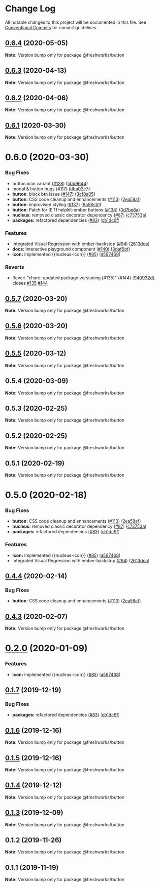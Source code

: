 # Change Log

All notable changes to this project will be documented in this file.
See [Conventional Commits](https://conventionalcommits.org) for commit guidelines.

## [0.6.4](https://github.com/freshdesk/nucleus/compare/@freshworks/button@0.6.3...@freshworks/button@0.6.4) (2020-05-05)

**Note:** Version bump only for package @freshworks/button





## [0.6.3](https://github.com/freshdesk/nucleus/compare/@freshworks/button@0.6.2...@freshworks/button@0.6.3) (2020-04-13)

**Note:** Version bump only for package @freshworks/button





## [0.6.2](https://github.com/freshdesk/nucleus/compare/@freshworks/button@0.6.1...@freshworks/button@0.6.2) (2020-04-06)

**Note:** Version bump only for package @freshworks/button





## [0.6.1](https://github.com/freshdesk/nucleus/compare/@freshworks/button@0.6.0...@freshworks/button@0.6.1) (2020-03-30)

**Note:** Version bump only for package @freshworks/button





# 0.6.0 (2020-03-30)


### Bug Fixes

* button icon variant ([#128](https://github.com/freshdesk/nucleus/issues/128)) ([50b9644](https://github.com/freshdesk/nucleus/commit/50b9644b2becfa144d67ea57cba15a7179cc5e13))
* modal & button bugs ([#117](https://github.com/freshdesk/nucleus/issues/117)) ([dba02c7](https://github.com/freshdesk/nucleus/commit/dba02c7bd9ce2588848b1d8ca9c67e0e6a451a8d))
* **button:** block btn issue ([#147](https://github.com/freshdesk/nucleus/issues/147)) ([3cf8a05](https://github.com/freshdesk/nucleus/commit/3cf8a054917c5e4fb122552ace84015a721e908f))
* **button:** CSS code cleanup and enhancements ([#113](https://github.com/freshdesk/nucleus/issues/113)) ([2ea58af](https://github.com/freshdesk/nucleus/commit/2ea58afc6d1d68d685d87ecb8408b033885d63c2))
* **button:** improvised styling ([#137](https://github.com/freshdesk/nucleus/issues/137)) ([6a56cb1](https://github.com/freshdesk/nucleus/commit/6a56cb19e749fe9106f0c2a66ed4bbfb3b91ecb9))
* **button:** Patch for IE 11 helpkit-ember buttons ([#134](https://github.com/freshdesk/nucleus/issues/134)) ([0d7be8a](https://github.com/freshdesk/nucleus/commit/0d7be8a7408d7d3324579cfbf26e5df1c452c399))
* **nucleus:** removed classic decorator dependency ([#87](https://github.com/freshdesk/nucleus/issues/87)) ([c73753a](https://github.com/freshdesk/nucleus/commit/c73753a7c7566be81a5d7caf9376e3f61ab8ad2b))
* **packages:** refactored dependencies ([#83](https://github.com/freshdesk/nucleus/issues/83)) ([cb1dc9f](https://github.com/freshdesk/nucleus/commit/cb1dc9f0e9c3f53cfdd78a072e92cc454be17c60))


### Features

* Integrated Visual Regression with ember-backstop ([#94](https://github.com/freshdesk/nucleus/issues/94)) ([2613dca](https://github.com/freshdesk/nucleus/commit/2613dca9f32f647eb07cbece58bf55a4398beb35))
* **docs:** Interactive playground component ([#140](https://github.com/freshdesk/nucleus/issues/140)) ([3daf9bf](https://github.com/freshdesk/nucleus/commit/3daf9bf83e81706e661a60f56790ab403c1bf617))
* **icon:** Implemented {{nucleus-icon}} ([#85](https://github.com/freshdesk/nucleus/issues/85)) ([a567468](https://github.com/freshdesk/nucleus/commit/a5674681147082f5f9790738cec1d632cac5debe))


### Reverts

* Revert "chore: updated package versioning (#135)" (#144) ([940932d](https://github.com/freshdesk/nucleus/commit/940932d74ecb7764ef1022b7a17908ee08a8e1de)), closes [#135](https://github.com/freshdesk/nucleus/issues/135) [#144](https://github.com/freshdesk/nucleus/issues/144)





## [0.5.7](https://github.com/freshdesk/nucleus/compare/@freshworks/button@0.5.5...@freshworks/button@0.5.7) (2020-03-20)

**Note:** Version bump only for package @freshworks/button





## [0.5.6](https://github.com/freshdesk/nucleus/compare/@freshworks/button@0.5.5...@freshworks/button@0.5.6) (2020-03-20)

**Note:** Version bump only for package @freshworks/button





## [0.5.5](https://github.com/freshdesk/nucleus/compare/@freshworks/button@0.5.4...@freshworks/button@0.5.5) (2020-03-12)

**Note:** Version bump only for package @freshworks/button





## 0.5.4 (2020-03-09)

**Note:** Version bump only for package @freshworks/button





## 0.5.3 (2020-02-25)

**Note:** Version bump only for package @freshworks/button





## 0.5.2 (2020-02-25)

**Note:** Version bump only for package @freshworks/button





## 0.5.1 (2020-02-19)

**Note:** Version bump only for package @freshworks/button





# 0.5.0 (2020-02-18)


### Bug Fixes

* **button:** CSS code cleanup and enhancements ([#113](https://github.com/freshdesk/nucleus/issues/113)) ([2ea58af](https://github.com/freshdesk/nucleus/commit/2ea58afc6d1d68d685d87ecb8408b033885d63c2))
* **nucleus:** removed classic decorator dependency ([#87](https://github.com/freshdesk/nucleus/issues/87)) ([c73753a](https://github.com/freshdesk/nucleus/commit/c73753a7c7566be81a5d7caf9376e3f61ab8ad2b))
* **packages:** refactored dependencies ([#83](https://github.com/freshdesk/nucleus/issues/83)) ([cb1dc9f](https://github.com/freshdesk/nucleus/commit/cb1dc9f0e9c3f53cfdd78a072e92cc454be17c60))


### Features

* **icon:** Implemented {{nucleus-icon}} ([#85](https://github.com/freshdesk/nucleus/issues/85)) ([a567468](https://github.com/freshdesk/nucleus/commit/a5674681147082f5f9790738cec1d632cac5debe))
* Integrated Visual Regression with ember-backstop ([#94](https://github.com/freshdesk/nucleus/issues/94)) ([2613dca](https://github.com/freshdesk/nucleus/commit/2613dca9f32f647eb07cbece58bf55a4398beb35))





## [0.4.4](https://github.com/freshdesk/nucleus/compare/@freshworks/button@0.4.3...@freshworks/button@0.4.4) (2020-02-14)


### Bug Fixes

* **button:** CSS code cleanup and enhancements ([#113](https://github.com/freshdesk/nucleus/issues/113)) ([2ea58af](https://github.com/freshdesk/nucleus/commit/2ea58afc6d1d68d685d87ecb8408b033885d63c2))





## [0.4.3](https://github.com/freshdesk/nucleus/compare/@freshworks/button@0.4.2...@freshworks/button@0.4.3) (2020-02-07)

**Note:** Version bump only for package @freshworks/button





# [0.2.0](https://github.com/freshdesk/nucleus/compare/@freshworks/button@0.1.7...@freshworks/button@0.2.0) (2020-01-09)


### Features

* **icon:** Implemented {{nucleus-icon}} ([#85](https://github.com/freshdesk/nucleus/issues/85)) ([a567468](https://github.com/freshdesk/nucleus/commit/a5674681147082f5f9790738cec1d632cac5debe))





## [0.1.7](https://github.com/freshdesk/nucleus/compare/@freshworks/button@0.1.6...@freshworks/button@0.1.7) (2019-12-19)


### Bug Fixes

* **packages:** refactored dependencies ([#83](https://github.com/freshdesk/nucleus/issues/83)) ([cb1dc9f](https://github.com/freshdesk/nucleus/commit/cb1dc9f0e9c3f53cfdd78a072e92cc454be17c60))





## [0.1.6](https://github.com/freshdesk/nucleus/compare/@freshworks/button@0.1.5...@freshworks/button@0.1.6) (2019-12-16)

**Note:** Version bump only for package @freshworks/button





## [0.1.5](https://github.com/freshdesk/nucleus/compare/@freshworks/button@0.1.4...@freshworks/button@0.1.5) (2019-12-16)

**Note:** Version bump only for package @freshworks/button





## [0.1.4](https://github.com/freshdesk/nucleus/compare/@freshworks/button@0.1.3...@freshworks/button@0.1.4) (2019-12-12)

**Note:** Version bump only for package @freshworks/button





## [0.1.3](https://github.com/freshdesk/nucleus/compare/@freshworks/button@0.1.2...@freshworks/button@0.1.3) (2019-12-09)

**Note:** Version bump only for package @freshworks/button





## 0.1.2 (2019-11-26)

**Note:** Version bump only for package @freshworks/button





## 0.1.1 (2019-11-19)

**Note:** Version bump only for package @freshworks/button
